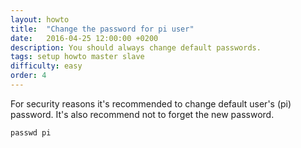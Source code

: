 ```yaml
---
layout: howto
title:  "Change the password for pi user"
date:   2016-04-25 12:00:00 +0200
description: You should always change default passwords.
tags: setup howto master slave
difficulty: easy
order: 4
---
```


For security reasons it's recommended to change default user's (pi) password. It's also recommend not to forget the new password.

```
passwd pi
```
